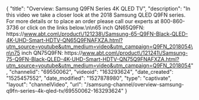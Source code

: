 {
    "title": "Overview: Samsung Q9FN Series 4K QLED TV",
    "description": "In this video we take a closer look at the 2018 Samsung QLED Q9FN series.  For more details or to place an order please call our experts at 800-860-3736 or click on the links below.\n\n65 inch QN65Q9FN: https:\/\/www.abt.com\/product\/121238\/Samsung-65-Q9FN-Black-QLED-4K-UHD-Smart-HDTV-QN65Q9FNAFXZA.html?utm_source=youtube&utm_medium=video&utm_campaign=Q9FN_2018054\n\n75 inch QN75Q9FN: https:\/\/www.abt.com\/product\/121241\/Samsung-75-Q9FN-Black-QLED-4K-UHD-Smart-HDTV-QN75Q9FNAFXZA.html?utm_source=youtube&utm_medium=video&utm_campaign=Q9FN_2018054",
    "channelid": "69550062",
    "videoid": "163293624",
    "date_created": "1525457552",
    "date_modified": "1527878980",
    "type": "captivate",
    "layout": "channelVideo",
    "url": "\/samsung-channel\/overview-samsung-q9fn-series-4k-qled-tv\/69550062-163293624"
}